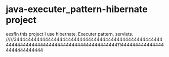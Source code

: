 # java-executer_pattern-hibernate project
eesfIn this project I use hibernate, Executer pattern, servlets. /////3444444444444444444444444444444444444444444444444444444444444444444444444444444444444444444114444444444444444444444444444
